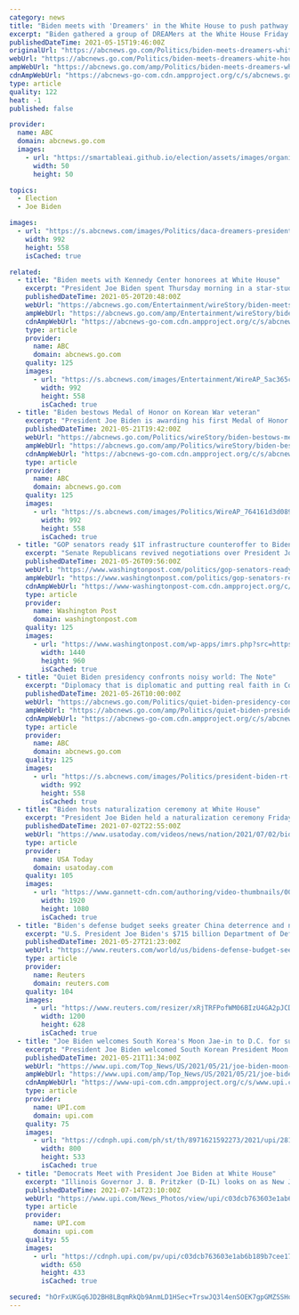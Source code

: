 ```yaml
---
category: news
title: "Biden meets with 'Dreamers' in the White House to push pathway to citizenship"
excerpt: "Biden gathered a group of DREAMers at the White House Friday for a discussion on the future of the DACA program."
publishedDateTime: 2021-05-15T19:46:00Z
originalUrl: "https://abcnews.go.com/Politics/biden-meets-dreamers-white-house-push-pathway-citizenship/story?id=77701548"
webUrl: "https://abcnews.go.com/Politics/biden-meets-dreamers-white-house-push-pathway-citizenship/story?id=77701548"
ampWebUrl: "https://abcnews.go.com/amp/Politics/biden-meets-dreamers-white-house-push-pathway-citizenship/story?id=77701548"
cdnAmpWebUrl: "https://abcnews-go-com.cdn.ampproject.org/c/s/abcnews.go.com/amp/Politics/biden-meets-dreamers-white-house-push-pathway-citizenship/story?id=77701548"
type: article
quality: 122
heat: -1
published: false

provider:
  name: ABC
  domain: abcnews.go.com
  images:
    - url: "https://smartableai.github.io/election/assets/images/organizations/abcnews.go.com-50x50.jpg"
      width: 50
      height: 50

topics:
  - Election
  - Joe Biden

images:
  - url: "https://s.abcnews.com/images/Politics/daca-dreamers-president-joe-biden-01-gty-llr-210514_1621026754888_hpMain_16x9_992.jpg"
    width: 992
    height: 558
    isCached: true

related:
  - title: "Biden meets with Kennedy Center honorees at White House"
    excerpt: "President Joe Biden spent Thursday morning in a star-studded meeting with this year’s Kennedy Center honorees. The president met at the White House with the recipients of the lifetime artistic achievement awards: country music legend Garth Brooks,"
    publishedDateTime: 2021-05-20T20:48:00Z
    webUrl: "https://abcnews.go.com/Entertainment/wireStory/biden-meets-kennedy-center-honorees-white-house-77813089"
    ampWebUrl: "https://abcnews.go.com/amp/Entertainment/wireStory/biden-meets-kennedy-center-honorees-white-house-77813089"
    cdnAmpWebUrl: "https://abcnews-go-com.cdn.ampproject.org/c/s/abcnews.go.com/amp/Entertainment/wireStory/biden-meets-kennedy-center-honorees-white-house-77813089"
    type: article
    provider:
      name: ABC
      domain: abcnews.go.com
    quality: 125
    images:
      - url: "https://s.abcnews.com/images/Entertainment/WireAP_5ac365c5e65e44b8992dfc210d726686_16x9_992.jpg"
        width: 992
        height: 558
        isCached: true
  - title: "Biden bestows Medal of Honor on Korean War veteran"
    excerpt: "President Joe Biden is awarding his first Medal of Honor to a 94-year-old retired Army colonel for bravery more than a half-century ago in the Korean War"
    publishedDateTime: 2021-05-21T19:42:00Z
    webUrl: "https://abcnews.go.com/Politics/wireStory/biden-bestows-medal-honor-korean-war-veteran-77832914"
    ampWebUrl: "https://abcnews.go.com/amp/Politics/wireStory/biden-bestows-medal-honor-korean-war-veteran-77832914"
    cdnAmpWebUrl: "https://abcnews-go-com.cdn.ampproject.org/c/s/abcnews.go.com/amp/Politics/wireStory/biden-bestows-medal-honor-korean-war-veteran-77832914"
    type: article
    provider:
      name: ABC
      domain: abcnews.go.com
    quality: 125
    images:
      - url: "https://s.abcnews.com/images/Politics/WireAP_764161d3d08947de917ac7bb3ab3c822_16x9_992.jpg"
        width: 992
        height: 558
        isCached: true
  - title: "GOP senators ready $1T infrastructure counteroffer to Biden"
    excerpt: "Senate Republicans revived negotiations over President Joe Biden’s sweeping investment plan, preparing a $1 trillion infrastructure proposal that would be funded with COVID-19 relief money as a counteroffer to the White House ahead of a Memorial Day deadline toward a bipartisan deal."
    publishedDateTime: 2021-05-26T09:56:00Z
    webUrl: "https://www.washingtonpost.com/politics/gop-senators-ready-1t-infrastructure-counteroffer-to-biden/2021/05/26/0cbbedb0-bdda-11eb-922a-c40c9774bc48_story.html"
    ampWebUrl: "https://www.washingtonpost.com/politics/gop-senators-ready-1t-infrastructure-counteroffer-to-biden/2021/05/26/0cbbedb0-bdda-11eb-922a-c40c9774bc48_story.html?outputType=amp"
    cdnAmpWebUrl: "https://www-washingtonpost-com.cdn.ampproject.org/c/s/www.washingtonpost.com/politics/gop-senators-ready-1t-infrastructure-counteroffer-to-biden/2021/05/26/0cbbedb0-bdda-11eb-922a-c40c9774bc48_story.html?outputType=amp"
    type: article
    provider:
      name: Washington Post
      domain: washingtonpost.com
    quality: 125
    images:
      - url: "https://www.washingtonpost.com/wp-apps/imrs.php?src=https://arc-anglerfish-washpost-prod-washpost.s3.amazonaws.com/public/S3KRBXF6BII6XERKYQGJO5F4JA.jpg&w=1440"
        width: 1440
        height: 960
        isCached: true
  - title: "Quiet Biden presidency confronts noisy world: The Note"
    excerpt: "Diplomacy that is diplomatic and putting real faith in Congress to work toward solutions are part of what makes normal feel abnormal."
    publishedDateTime: 2021-05-26T10:00:00Z
    webUrl: "https://abcnews.go.com/Politics/quiet-biden-presidency-confronts-noisy-world-note/story?id=77897260"
    ampWebUrl: "https://abcnews.go.com/amp/Politics/quiet-biden-presidency-confronts-noisy-world-note/story?id=77897260"
    cdnAmpWebUrl: "https://abcnews-go-com.cdn.ampproject.org/c/s/abcnews.go.com/amp/Politics/quiet-biden-presidency-confronts-noisy-world-note/story?id=77897260"
    type: article
    provider:
      name: ABC
      domain: abcnews.go.com
    quality: 125
    images:
      - url: "https://s.abcnews.com/images/Politics/president-biden-rt-jef-210525_1621979853417_hpMain_2_16x9_992.jpg"
        width: 992
        height: 558
        isCached: true
  - title: "Biden hosts naturalization ceremony at White House"
    excerpt: "President Joe Biden held a naturalization ceremony Friday at the White House in which 21 immigrants became citizens as the administration pushes for more pathways to citizenship. (July 2)"
    publishedDateTime: 2021-07-02T22:55:00Z
    webUrl: "https://www.usatoday.com/videos/news/nation/2021/07/02/biden-hosts-naturalization-ceremony-white-house/7848539002/"
    type: article
    provider:
      name: USA Today
      domain: usatoday.com
    quality: 105
    images:
      - url: "https://www.gannett-cdn.com/authoring/video-thumbnails/003b5053-917b-4be5-ae87-3d82c10e236a_poster.jpg?quality=10"
        width: 1920
        height: 1080
        isCached: true
  - title: "Biden's defense budget seeks greater China deterrence and nuclear funding"
    excerpt: "U.S. President Joe Biden's $715 billion Department of Defense budget will shift funding from old systems to help modernize the nuclear arsenal to deter China, while also developing future warfare capabilities,"
    publishedDateTime: 2021-05-27T21:23:00Z
    webUrl: "https://www.reuters.com/world/us/bidens-defense-budget-seeks-greater-china-deterrence-nuclear-funding-2021-05-27/"
    type: article
    provider:
      name: Reuters
      domain: reuters.com
    quality: 104
    images:
      - url: "https://www.reuters.com/resizer/xRjTRFPofWM06BIzU4GA2pJCD_w=/1200x628/smart/filters:quality(80)/cloudfront-us-east-2.images.arcpublishing.com/reuters/TRFBFWXUMFKQTKKYUVWNYV22SA.jpg"
        width: 1200
        height: 628
        isCached: true
  - title: "Joe Biden welcomes South Korea's Moon Jae-in to D.C. for summit"
    excerpt: "President Joe Biden welcomed South Korean President Moon Jae-in to the White House Friday to discuss several issues of importance between the two longtime allies, including North Korea's nuclear program."
    publishedDateTime: 2021-05-21T11:34:00Z
    webUrl: "https://www.upi.com/Top_News/US/2021/05/21/joe-biden-moon-jae-in-summit-korea/8971621592273/"
    ampWebUrl: "https://www.upi.com/amp/Top_News/US/2021/05/21/joe-biden-moon-jae-in-summit-korea/8971621592273/"
    cdnAmpWebUrl: "https://www-upi-com.cdn.ampproject.org/c/s/www.upi.com/amp/Top_News/US/2021/05/21/joe-biden-moon-jae-in-summit-korea/8971621592273/"
    type: article
    provider:
      name: UPI.com
      domain: upi.com
    quality: 75
    images:
      - url: "https://cdnph.upi.com/ph/st/th/8971621592273/2021/upi/2813353be3fcd632f7f30032bedd183d/v1.5/Joe-Biden-welcomes-South-Koreas-Moon-Jae-in-to-DC-for-summit.jpg?lg=2"
        width: 800
        height: 533
        isCached: true
  - title: "Democrats Meet with President Joe Biden at White House"
    excerpt: "Illinois Governor J. B. Pritzker (D-IL) looks on as New Jersey Governor Phil Murphy (D-NJ) speaks to journalists beside Dayton, Ohio Mayor Nan Whaley, following a meeting at the White House in Washington,"
    publishedDateTime: 2021-07-14T23:10:00Z
    webUrl: "https://www.upi.com/News_Photos/view/upi/c03dcb763603e1ab6b189b7cee176108/Democrats-Meet-with-President-Joe-Biden-at-White-House/"
    type: article
    provider:
      name: UPI.com
      domain: upi.com
    quality: 55
    images:
      - url: "https://cdnph.upi.com/pv/upi/c03dcb763603e1ab6b189b7cee176108/BIDEN-BUGET.jpg"
        width: 650
        height: 433
        isCached: true

secured: "hOrFxUKGq6JD2BH8LBqmRkQb9AnmLD1HSec+TrswJQ3l4enSOEK7gpGMZSSHqKkdceP0q2SbnauSr7R+kfT8Ex12m85WQBRhKbQsOc8fapTPKkwob8J7fcQ+x0mCSxZAp9wFxfVSZJS5kZoDq+JW0MtwjbbEf0wS2KSqPUCGtSasVS76D/qWn1dIhBbECBv6F/Ue8X55tAG+HncNTZ0xE2G50M4/WXP6RzQOW/5pWXyOPA14w4AHEtlWrKOkIM5uhQE6+C4vbf7DZ0Vm9y6wveczcyGqsQBDCna+H3dn1iaxbCmlMu1y+q5kqll9RECy4jen5taICLg31cR2oqDIIsJk45b6rUYbc9a2c5zUFl8=;DTyHqNYt7eUuNz66uRL6+w=="
---
```



